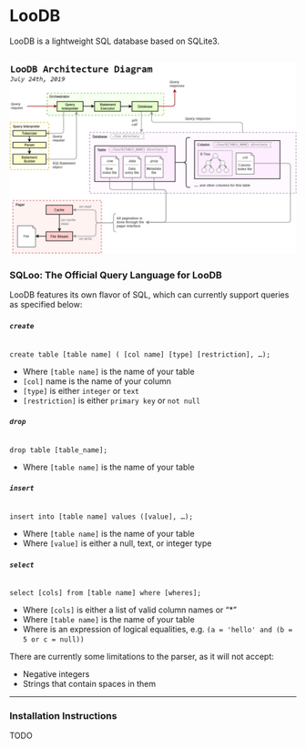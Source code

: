 # LooDB

LooDB is a lightweight SQL database based on SQLite3. 

![Architecture diagram](/assets/loodb_architecture_diagram_small.png "Architecture Diagram")
----


### SQLoo: The Official Query Language for LooDB

LooDB features its own flavor of SQL, which can currently support queries as specified below:

###### **`create`**
`create table [table name] ( [col name] [type] [restriction], …);`
- Where `[table name]` is the name of your table
- `[col]` name is the name of your column
- `[type]` is either `integer` or `text`
- `[restriction]` is either `primary key` or `not null`
    
###### **`drop`**
`drop table [table_name];`
- Where `[table name]` is the name of your table

###### **`insert`**
`insert into [table name] values ([value], …);`
- Where `[table name]` is the name of your table
- Where `[value]` is either a null, text, or integer type

###### **`select`**
`select [cols] from [table name] where [wheres];`
- Where `[cols]` is either a list of valid column names or “*”
- Where `[table name]` is the name of your table
- Where is an expression of logical equalities, e.g. `(a = 'hello' and (b = 5 or c = null))`

There are currently some limitations to the parser, as it will not accept:
- Negative integers
- Strings that contain spaces in them
----


### Installation Instructions

TODO